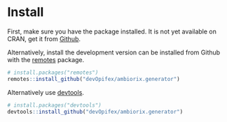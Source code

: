 # Install

First, make sure you have the package installed. 
It is not yet available on CRAN, get it from 
[Github](https://github.com/devOpifex/ambiorix.generator).

Alternatively, install the development version can be 
installed from Github with the
[remotes](https://remotes.r-lib.org/) package.

```r
# install.packages("remotes")
remotes::install_github("devOpifex/ambiorix.generator")
```

Alternatively use [devtools](https://github.com/r-lib/devtools).

```r
# install.packages("devtools")
devtools::install_github("devOpifex/ambiorix.generator")

```
